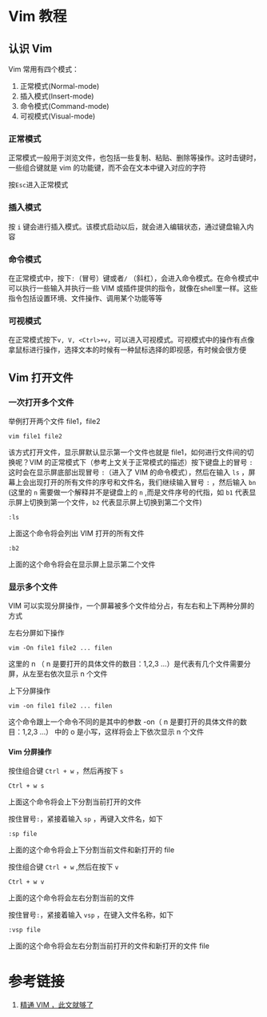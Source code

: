 # Vim 教程

## 认识 Vim

Vim 常用有四个模式：

1. 正常模式(Normal-mode)
2. 插入模式(Insert-mode)
3. 命令模式(Command-mode)
4. 可视模式(Visual-mode)

### 正常模式

正常模式一般用于浏览文件，也包括一些复制、粘贴、删除等操作。这时击键时，一些组合键就是 vim 的功能键，而不会在文本中键入对应的字符

按`Esc`进入正常模式

### 插入模式

按 `i` 键会进行插入模式。该模式启动以后，就会进入编辑状态，通过键盘输入内容

### 命令模式

在正常模式中，按下`:`（冒号）键或者`/` （斜杠），会进入命令模式。在命令模式中可以执行一些输入并执行一些 VIM 或插件提供的指令，就像在shell里一样。这些指令包括设置环境、文件操作、调用某个功能等等

### 可视模式

在正常模式按下`v, V, <Ctrl>+v`，可以进入可视模式。可视模式中的操作有点像拿鼠标进行操作，选择文本的时候有一种鼠标选择的即视感，有时候会很方便

## Vim 打开文件

### 一次打开多个文件

举例打开两个文件 file1，file2

```shell
vim file1 file2
```

该方式打开文件，显示屏默认显示第一个文件也就是 file1，如何进行文件间的切换呢？VIM 的正常模式下（参考上文关于正常模式的描述）按下键盘上的冒号 `:` 这时会在显示屏底部出现冒号 `:`（进入了 VIM 的命令模式），然后在输入 `ls` ，屏幕上会出现打开的所有文件的序号和文件名，我们继续输入冒号 `:` ，然后输入 `bn` (这里的 `n` 需要做一个解释并不是键盘上的 `n` ,而是文件序号的代指，如 `b1` 代表显示屏上切换到第一个文件，`b2` 代表显示屏上切换到第二个文件)

```shell
:ls
```

上面这个命令将会列出 VIM 打开的所有文件

```shell
:b2
```

上面的这个命令将会在显示屏上显示第二个文件

### 显示多个文件

VIM 可以实现分屏操作，一个屏幕被多个文件给分占，有左右和上下两种分屏的方式

左右分屏如下操作

```shell
vim -On file1 file2 ... filen
```

这里的 n （ n 是要打开的具体文件的数目：1,2,3 ...）是代表有几个文件需要分屏，从左至右依次显示 n 个文件

上下分屏操作

```shell
vim -on file1 file2 ... filen
```

这个命令跟上一个命令不同的是其中的参数 -on（ n 是要打开的具体文件的数目：1,2,3 ...） 中的 o 是小写，这样将会上下依次显示 n 个文件

#### Vim 分屏操作

按住组合键 `Ctrl + w` ，然后再按下 `s`

```shell
Ctrl + w s
```

上面这个命令将会上下分割当前打开的文件

按住冒号`:`，紧接着输入 `sp` ，再键入文件名，如下

```shell
:sp file
```

上面的这个命令将会上下分割当前文件和新打开的 file

按住组合键 `Ctrl + w` ,然后在按下 `v`

```shell
Ctrl + w v
```

上面的这个命令将会左右分割当前的文件

按住冒号`:`，紧接着输入 `vsp` ，在键入文件名称，如下

```shell
:vsp file
```

上面的这个命令将会左右分割当前打开的文件和新打开的文件 file

# 参考链接

1. [精通 VIM ，此文就够了](https://zhuanlan.zhihu.com/p/68111471)
